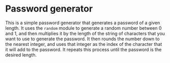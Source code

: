 # Password generator

This is a simple password generator that generates a password of a given length. It uses the `random` module to generate a random number between 0 and 1, and then multiplies it by the length of the string of characters that you want to use to generate the password. It then rounds the number down to the nearest integer, and uses that integer as the index of the character that it will add to the password. It repeats this process until the password is the desired length.
